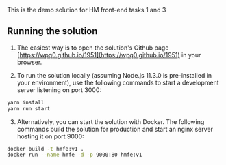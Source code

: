 This is the demo solution for HM front-end tasks 1 and 3

## Running the solution

1. The easiest way is to open the solution's Github page [https://wpq0.github.io/1951](https://wpq0.github.io/1951) in your browser.


2. To run the solution locally (assuming Node.js 11.3.0 is pre-installed in your environment), use the following commands to start a development server listening on port 3000:

```bash
yarn install
yarn run start
```

3. Alternatively, you can start the solution with Docker. The following commands build the solution for production and start an nginx server hosting it on port 9000:


```bash
docker build -t hmfe:v1 .
docker run --name hmfe -d -p 9000:80 hmfe:v1
```
